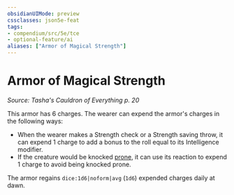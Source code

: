 ```yaml
---
obsidianUIMode: preview
cssclasses: json5e-feat
tags:
- compendium/src/5e/tce
- optional-feature/ai
aliases: ["Armor of Magical Strength"]
---
```

# Armor of Magical Strength
*Source: Tasha's Cauldron of Everything p. 20*  

This armor has 6 charges. The wearer can expend the armor's charges in the following ways:

- When the wearer makes a Strength check or a Strength saving throw, it can expend 1 charge to add a bonus to the roll equal to its Intelligence modifier.  
- If the creature would be knocked [prone](2-Mechanics/CLI/rules/conditions.md#Prone), it can use its reaction to expend 1 charge to avoid being knocked prone.  

The armor regains `dice:1d6|noform|avg` (`1d6`) expended charges daily at dawn.